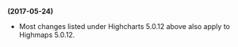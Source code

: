 **(2017-05-24)**
        
- Most changes listed under Highcharts 5.0.12 above also apply to Highmaps 5.0.12.